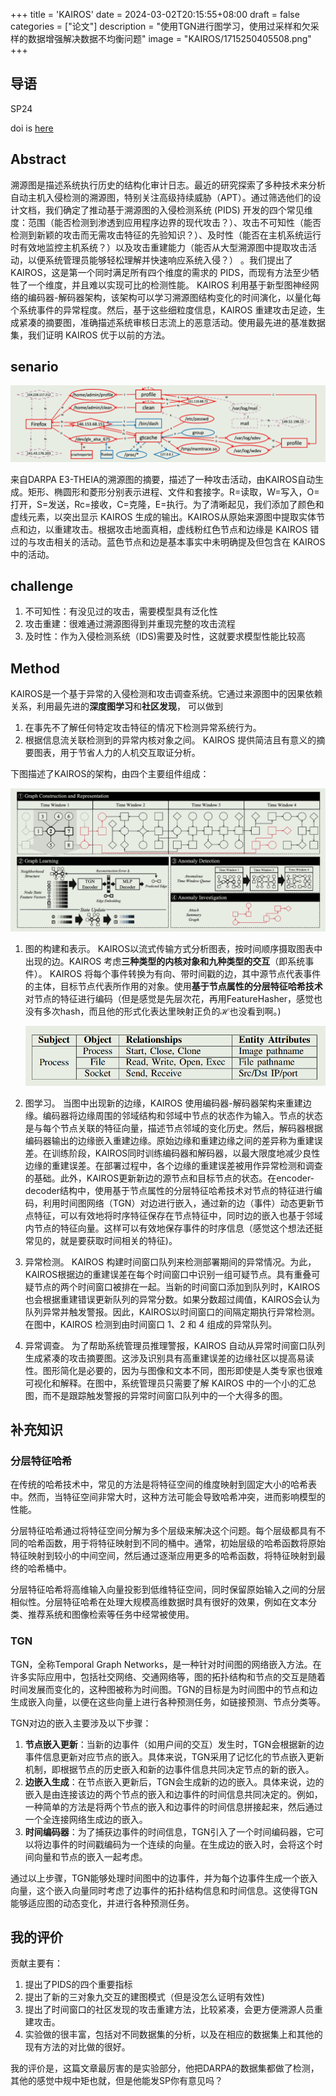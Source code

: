 +++
title = 'KAIROS'
date = 2024-03-02T20:15:55+08:00
draft = false
categories = ["论文"]
description = "使用TGN进行图学习，使用过采样和欠采样的数据增强解决数据不均衡问题"
image = "KAIROS/1715250405508.png"
+++

## 导语

SP24

doi is [here](https://doi.org/10.48550/arXiv.2308.05034)

## Abstract

溯源图是描述系统执行历史的结构化审计日志。最近的研究探索了多种技术来分析自动主机入侵检测的溯源图，特别关注高级持续威胁（APT）。通过筛选他们的设计文档，我们确定了推动基于溯源图的入侵检测系统 (PIDS) 开发的四个常见维度：范围（能否检测到渗透到应用程序边界的现代攻击？）、攻击不可知性（能否检测到新颖的攻击而无需攻击特征的先验知识？）、及时性（能否在主机系统运行时有效地监控主机系统？）以及攻击重建能力（能否从大型溯源图中提取攻击活动，以便系统管理员能够轻松理解并快速响应系统入侵？） 。我们提出了 KAIROS，这是第一个同时满足所有四个维度的需求的 PIDS，而现有方法至少牺牲了一个维度，并且难以实现可比的检测性能。 KAIROS 利用基于新型图神经网络的编码器-解码器架构，该架构可以学习溯源图结构变化的时间演化，以量化每个系统事件的异常程度。然后，基于这些细粒度信息，KAIROS 重建攻击足迹，生成紧凑的摘要图，准确描述系统审核日志流上的恶意活动。使用最先进的基准数据集，我们证明 KAIROS 优于以前的方法。

## senario

![1715250405508](KAIROS/1715250405508.png)

来自DARPA E3-THEIA的溯源图的摘要，描述了一种攻击活动，由KAIROS自动生成。矩形、椭圆形和菱形分别表示进程、文件和套接字。R=读取，W=写入，O=打开，S=发送，Rc=接收，C=克隆，E=执行。为了清晰起见，我们添加了颜色和虚线元素，以突出显示 KAIROS 生成的输出。KAIROS从原始来源图中提取实体节点和边，以重建攻击。根据攻击地面真相，虚线粉红色节点和边缘是 KAIROS 错过的与攻击相关的活动。蓝色节点和边是基本事实中未明确提及但包含在 KAIROS 中的活动。

## challenge

1. 不可知性：有没见过的攻击，需要模型具有泛化性
2. 攻击重建：很难通过溯源图得到并重现完整的攻击流程
3. 及时性：作为入侵检测系统（IDS)需要及时性，这就要求模型性能比较高

## Method

KAIROS是一个基于异常的入侵检测和攻击调查系统。它通过来源图中的因果依赖关系，利用最先进的**深度图学习**和**社区发现**， 可以做到

1. 在事先不了解任何特定攻击特征的情况下检测异常系统行为。
2. 根据信息流关联检测到的异常内核对象之间。 KAIROS 提供简洁且有意义的摘要图表，用于节省人力的人机交互取证分析。

下图描述了KAIROS的架构，由四个主要组件组成：

![1715251388567](KAIROS/1715251388567.png)

1. 图的构建和表示。
   KAIROS以流式传输方式分析图表，按时间顺序摄取图表中出现的边。KAIROS 考虑**三种类型的内核对象和九种类型的交互**（即系统事件）。 KAIROS 将每个事件转换为有向、带时间戳的边，其中源节点代表事件的主体，目标节点代表所作用的对象。使用**基于节点属性的分层特征哈希技术**对节点的特征进行编码（但是感觉是先层次花，再用FeatureHasher，感觉也没有多次hash，而且他的形式化表达里映射正负的$\mathcal{H}$也没看到啊。)

   ![1715253831664](KAIROS/1715253831664.png)
2. 图学习。
   当图中出现新的边缘，KAIROS 使用编码器-解码器架构来重建边缘。编码器将边缘周围的邻域结构和邻域中节点的状态作为输入。节点的状态是与每个节点关联的特征向量，描述节点邻域的变化历史。然后，解码器根据编码器输出的边缘嵌入重建边缘。原始边缘和重建边缘之间的差异称为重建误差。在训练阶段，KAIROS同时训练编码器和解码器，以最大限度地减少良性边缘的重建误差。在部署过程中，各个边缘的重建误差被用作异常检测和调查的基础。此外，KAIROS更新新边的源节点和目标节点的状态。在encoder-decoder结构中，使用基于节点属性的分层特征哈希技术对节点的特征进行编码，利用时间图网络（TGN）对边进行嵌入，通过新的边（事件）动态更新节点特征，可以有效地将时序特征保存在节点特征中，同时边的嵌入也基于邻域内节点的特征向量。这样可以有效地保存事件的时序信息（感觉这个想法还挺常见的，就是要获取时间相关的特征)。
3. 异常检测。
   KAIROS 构建时间窗口队列来检测部署期间的异常情况。为此，KAIROS根据边的重建误差在每个时间窗口中识别一组可疑节点。具有重叠可疑节点的两个时间窗口被排在一起。当新的时间窗口添加到队列时，KAIROS 也会根据重建错误更新队列的异常分数。如果分数超过阈值，KAIROS会认为队列异常并触发警报。因此，KAIROS以时间窗口的间隔定期执行异常检测。在图中，KAIROS 检测到由时间窗口 1、2 和 4 组成的异常队列。
4. 异常调查。
   为了帮助系统管理员推理警报，KAIROS 自动从异常时间窗口队列生成紧凑的攻击摘要图。这涉及识别具有高重建误差的边缘社区以提高易读性。图形简化是必要的，因为与图像和文本不同，图形即使是人类专家也很难可视化和解释。在图中，系统管理员只需要了解 KAIROS 中的一个小的汇总图，而不是跟踪触发警报的异常时间窗口队列中的一个大得多的图。

## 补充知识

### 分层特征哈希

在传统的哈希技术中，常见的方法是将特征空间的维度映射到固定大小的哈希表中。然而，当特征空间非常大时，这种方法可能会导致哈希冲突，进而影响模型的性能。

分层特征哈希通过将特征空间分解为多个层级来解决这个问题。每个层级都具有不同的哈希函数，用于将特征映射到不同的桶中。通常，初始层级的哈希函数将原始特征映射到较小的中间空间，然后通过逐渐应用更多的哈希函数，将特征映射到最终的哈希桶中。

分层特征哈希将高维输入向量投影到低维特征空间，同时保留原始输入之间的分层相似性。分层特征哈希在处理大规模高维数据时具有很好的效果，例如在文本分类、推荐系统和图像检索等任务中经常被使用。

### TGN

TGN，全称Temporal Graph Networks，是一种针对时间图的网络嵌入方法。在许多实际应用中，包括社交网络、交通网络等，图的拓扑结构和节点的交互是随着时间发展而变化的，这种图被称为时间图。TGN的目标是为时间图中的节点和边生成嵌入向量，以便在这些向量上进行各种预测任务，如链接预测、节点分类等。

TGN对边的嵌入主要涉及以下步骤：

1. **节点嵌入更新**：当新的边事件（如用户间的交互）发生时，TGN会根据新的边事件信息更新对应节点的嵌入。具体来说，TGN采用了记忆化的节点嵌入更新机制，即根据节点的历史嵌入和新的边事件信息共同决定节点的新的嵌入。
2. **边嵌入生成**：在节点嵌入更新后，TGN会生成新的边的嵌入。具体来说，边的嵌入是由连接该边的两个节点的嵌入和边事件的时间信息共同决定的。例如，一种简单的方法是将两个节点的嵌入和边事件的时间信息拼接起来，然后通过一个全连接网络生成边的嵌入。
3. **时间编码器**：为了捕获边事件的时间信息，TGN引入了一个时间编码器，它可以将边事件的时间戳编码为一个连续的向量。在生成边的嵌入时，会将这个时间向量和节点的嵌入一起考虑。

通过以上步骤，TGN能够处理时间图中的边事件，并为每个边事件生成一个嵌入向量，这个嵌入向量同时考虑了边事件的拓扑结构信息和时间信息。这使得TGN能够适应图的动态变化，并进行各种预测任务。

## 我的评价

贡献主要有：

1. 提出了PIDS的四个重要指标
2. 提出了新的三对象九交互的建图模式（但是没怎么证明有效性)
3. 提出了时间窗口的社区发现的攻击重建方法，比较紧凑，会更方便溯源人员重建攻击。
4. 实验做的很丰富，包括对不同数据集的分析，以及在相应的数据集上和其他的现有方法的对比做的很好。

我的评价是，这篇文章最厉害的是实验部分，他把DARPA的数据集都做了检测，其他的感觉中规中矩也就，但是他能发SP你有意见吗？
